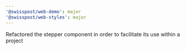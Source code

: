 ```yaml
---
'@swisspost/web-demo': major
'@swisspost/web-styles': major
---
```


Refactored the stepper component in order to facilitate its use within a project
